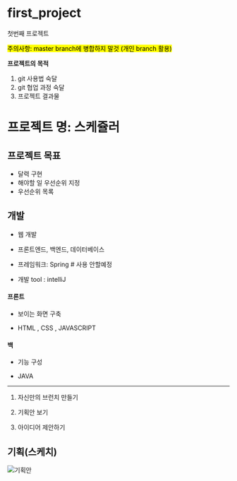 # first_project
첫번째 프로젝트

<mark>주의사항: master branch에 병합하지 말것 (개인 branch 활용)</mark>


**프로젝트의 목적**
1. git 사용법 숙달
2. git 협업 과정 숙달
3. 프로젝트 결과물 



# 프로젝트 명: 스케쥴러


## 프로젝트 목표

- 달력 구현
- 해야할 일 우선순위 지정
- 우선순위 목록


## 개발

- 웹 개발
- 프론트엔드, 백엔드, 데이터베이스


- 프레임워크: Spring  # 사용 안할예정
- 개발 tool : intelliJ


#### 프론트

- 보이는 화면 구축

- HTML , CSS , JAVASCRIPT


#### 백

- 기능 구성

- JAVA

------

1. 자신만의 브런치 만들기

2. 기획안 보기

3. 아이디어 제안하기

## 기획(스케치)
![기획안](https://user-images.githubusercontent.com/51310308/236660390-1b245069-10b5-4cdb-a772-c26ecb30ec47.jpg)
